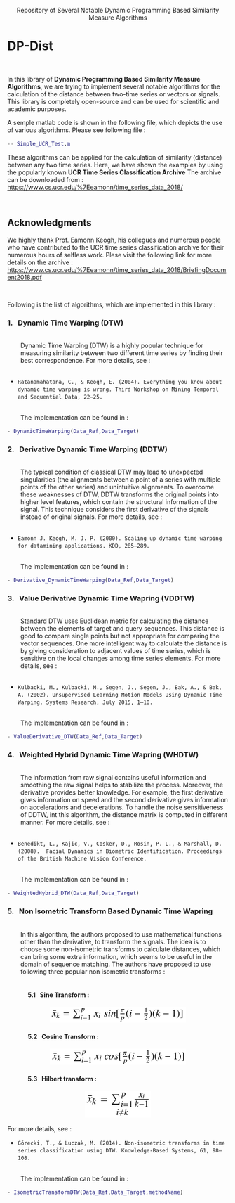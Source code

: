 <p align="center">
  Repository of Several Notable Dynamic Programming Based Similarity Measure Algorithms </p>
<h1> DP-Dist </h1>   <br/> 

In this library of **Dynamic Programming Based Similarity Measure Algorithms**, we are trying to implement several notable algorithms for the calculation of the distance between two-time series or vectors or signals. This library is completely open-source and can be used for scientific and academic purposes.

A semple matlab code is shown in the following file, which depicts the use of various algorithms. Please see following file : 
```matlab
-- Simple_UCR_Test.m
```
These algorithms can be applied for the calculation of similarity (distance) between any two time series. Here, we have shown the examples by using the popularly known **UCR Time Series Classification Archive**
The archive can be downloaded from : https://www.cs.ucr.edu/%7Eeamonn/time_series_data_2018/

<br/>

<h2> Acknowledgments </h2>

We highly thank Prof. Eamonn Keogh, his collegues and numerous people who have contributed to the UCR time series classification archive for their numerous hours of selfless work. Plese visit the following link for more details on the archive : 
https://www.cs.ucr.edu/%7Eeamonn/time_series_data_2018/BriefingDocument2018.pdf

</br>

Following is the list of algorithms, which are implemented in this library :

<h3> 1.  &nbsp; Dynamic Time Warping (DTW) </h3>
<br/>
<div style="padding-left: 30px;">
Dynamic Time Warping (DTW) is a highly popular technique for measuring similarity between two different time series by finding their best correspondence. For more details, see : 
</div>
<br/>

- `Ratanamahatana, C., & Keogh, E. (2004). Everything you know about dynamic time warping is wrong. Third Workshop on Mining Temporal and Sequential Data, 22–25.`

<br/>
<div style="padding-left: 30px;">
The implementation can be found in :
</div>


```matlab
- DynamicTimeWarping(Data_Ref,Data_Target)
```


<h3> 2. &nbsp; Derivative Dynamic Time Warping (DDTW) </h3>
<br/>
<div style="padding-left: 30px;">
	The typical condition of classical DTW may lead to unexpected singularities (the alignments between a point of a series with multiple points of the other series) and unintuitive alignments. To overcome these weaknesses of DTW, DDTW transforms the original points into higher level features, which contain the structural information of the signal. This technique considers the first derivative of the signals instead of original signals. For more details, see : 
</div>
<br/>

- `Eamonn J. Keogh, M. J. P. (2000). Scaling up dynamic time warping for datamining applications. KDD, 285–289.`

<br/>
<div style="padding-left: 30px;">
The implementation can be found in :
</div>


```matlab
- Derivative_DynamicTimeWarping(Data_Ref,Data_Target)
```


<h3> 3.  &nbsp; Value Derivative Dynamic Time Wapring (VDDTW) </h3>
<br/>
<div style="padding-left: 30px;">
Standard DTW uses Euclidean metric for calculating the distance between the elements of target and query sequences. This distance is good to compare single points but not appropriate for comparing the vector sequences. One more intelligent way to calculate the distance is by giving consideration to  adjacent values of time series, which is sensitive on the local changes among time series elements. For more details, see : 
</div>
<br/>

- `Kulbacki, M., Kulbacki, M., Segen, J., Segen, J., Bak, A., & Bak, A. (2002). Unsupervised Learning Motion Models Using Dynamic Time Warping. Systems Research, July 2015, 1–10.`

<br/>
<div style="padding-left: 30px;">
The implementation can be found in :
</div>


```matlab
- ValueDerivative_DTW(Data_Ref,Data_Target)
```

<h3> 4.  &nbsp; Weighted Hybrid Dynamic Time Wapring (WHDTW) </h3>
<br/>
<div style="padding-left: 30px;">
The information from raw signal contains useful information and smoothing the raw signal helps to stabilize the process. Moreover, the derivative provides better knowledge. For example, the first derivative gives information on speed and the second derivative gives information on accelerations and decelerations. To handle the noise sensitiveness of DDTW, int this algorithm, the distance matrix is computed in different manner.  For more details, see : 
</div>
<br/>

- `Benedikt, L., Kajic, V., Cosker, D., Rosin, P. L., & Marshall, D. (2008). 
Facial Dynamics in Biometric Identification. Proceedings of the British Machine Vision Conference.`

<br/>
<div style="padding-left: 30px;">
The implementation can be found in :
</div>


```matlab
- WeightedHybrid_DTW(Data_Ref,Data_Target)
```

<h3> 5.  &nbsp; Non Isometric Transform Based Dynamic Time Wapring  </h3>
<br/>
<div style="padding-left: 30px;">
  In this algorithm, the authors proposed to use mathematical functions other than the derivative, to transform the signals. The idea is to choose some non-isometric transforms to calculate distances, which can bring some extra information, which seems to be useful in the domain of sequence matching. 
	The authors have proposed to use following three popular non isometric transforms : 
</div>
<br/>

<h4> &nbsp; &nbsp; &nbsp; &nbsp; &nbsp; &nbsp; &nbsp; 5.1 &nbsp; Sine Transform : </h4>
<p align="center">
  <img  width="310" src="imgs/sin.png">
</p>

<h4> &nbsp; &nbsp; &nbsp; &nbsp; &nbsp; &nbsp; &nbsp; 5.2 &nbsp; Cosine Transform : </h4>
<p align="center">
  <img  width="310" src="imgs/cosine.png">
</p>
<h4> &nbsp; &nbsp; &nbsp; &nbsp; &nbsp; &nbsp; &nbsp; 5.3 &nbsp; Hilbert transform : </h4>
<p align="center">
  <img  width="150" src="imgs/hilbert.png">
</p>

 
  
For more details, see :


- `Górecki, T., & Luczak, M. (2014). Non-isometric transforms in time series classification using DTW. Knowledge-Based Systems, 61, 98–108. `

<br/>
<div style="padding-left: 30px;">
The implementation can be found in :
</div>


```matlab
- IsometricTransformDTW(Data_Ref,Data_Target,methodName)
```